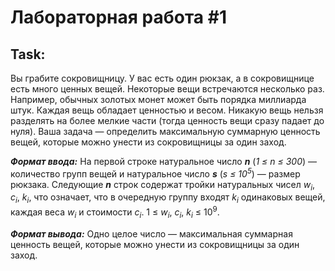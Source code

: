 # Лабораторная работа #1

## Task:
Вы грабите сокровищницу. У вас есть один рюкзак, а в сокровищнице есть много ценных вещей. Некоторые вещи встречаются несколько раз. Например, обычных золотых монет может быть порядка миллиарда штук. Каждая вещь обладает ценностью и весом. Никакую вещь нельзя разделять на более мелкие части (тогда ценность вещи сразу падает до нуля). Ваша задача — определить максимальную суммарную ценность вещей, которые можно унести из сокровищницы за один заход.

***Формат ввода:***
На первой строке натуральное число ***n*** (*1 ≤ n ≤ 300*) — количество групп вещей и натуральное число ***s*** (*s ≤ $10^5$*) — размер рюкзака. Следующие ***n*** строк содержат тройки натуральных чисел $w_i$, $c_i$, $k_i$, что означает, что в очередную группу входят $k_i$ одинаковых вещей, каждая веса $w_i$ и стоимости $c_i$. 1 ≤ $w_i$, $c_i$, $k_i$ ≤ $10^9$.

***Формат вывода:***
Одно целое число — максимальная суммарная ценность вещей, которые можно унести из сокровищницы за один заход.